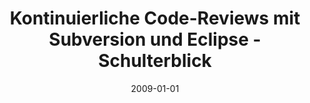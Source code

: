 ---
abstract: ''
authors:
- Mario Bernhart
- Christoph Mayerhofer
- Thomas Grechenig
date: '2009-01-01'
featured: false
links:
- name: Publik
  url: https://publik.tuwien.ac.at/showentry.php?ID=183783&lang=2
publication: Heise-Developer, http://www.heise.de/developer/artikel/Kontinuierliche-Code-Reviews-mit-Subversion-und-Eclipse-787460.html
  (2009), 5 pages
publication_types:
- '2'
publishDate: '2009-01-01'
title: Kontinuierliche Code-Reviews mit Subversion und Eclipse - Schulterblick
url_pdf: ''
---